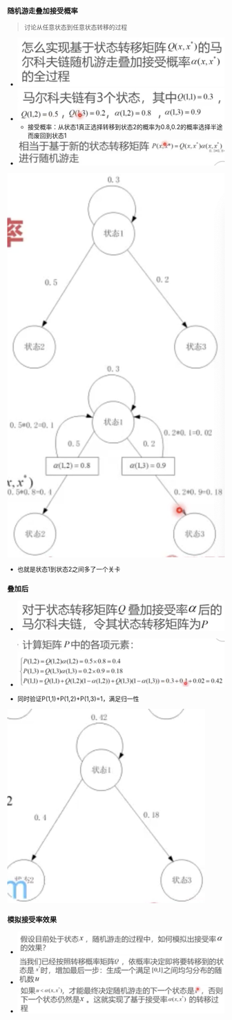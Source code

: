 ### 随机游走叠加接受概率

> 讨论从任意状态到任意状态转移的过程

* ![image-20230410160218907](M-H%E6%96%B9%E6%B3%95%E4%B8%AD%E7%9A%84%E9%9A%8F%E6%9C%BA%E6%B8%B8%E8%B5%B0%E4%B8%8E%E6%8E%A5%E5%8F%97%E5%9B%A0%E5%AD%90.assets/image-20230410160218907.png)
* ![image-20230410160225765](M-H%E6%96%B9%E6%B3%95%E4%B8%AD%E7%9A%84%E9%9A%8F%E6%9C%BA%E6%B8%B8%E8%B5%B0%E4%B8%8E%E6%8E%A5%E5%8F%97%E5%9B%A0%E5%AD%90.assets/image-20230410160225765.png)
  * 接受概率：从状态1真正选择转移到状态2的概率为0.8,0.2的概率选择半途而废回到状态1
* ![image-20230410160329023](M-H%E6%96%B9%E6%B3%95%E4%B8%AD%E7%9A%84%E9%9A%8F%E6%9C%BA%E6%B8%B8%E8%B5%B0%E4%B8%8E%E6%8E%A5%E5%8F%97%E5%9B%A0%E5%AD%90.assets/image-20230410160329023.png)

![image-20230410160343097](M-H%E6%96%B9%E6%B3%95%E4%B8%AD%E7%9A%84%E9%9A%8F%E6%9C%BA%E6%B8%B8%E8%B5%B0%E4%B8%8E%E6%8E%A5%E5%8F%97%E5%9B%A0%E5%AD%90.assets/image-20230410160343097.png)

* 也就是状态1到状态2之间多了一个关卡

### 叠加后

* ![image-20230410160520798](M-H%E6%96%B9%E6%B3%95%E4%B8%AD%E7%9A%84%E9%9A%8F%E6%9C%BA%E6%B8%B8%E8%B5%B0%E4%B8%8E%E6%8E%A5%E5%8F%97%E5%9B%A0%E5%AD%90.assets/image-20230410160520798.png)
* ![image-20230410160527041](M-H%E6%96%B9%E6%B3%95%E4%B8%AD%E7%9A%84%E9%9A%8F%E6%9C%BA%E6%B8%B8%E8%B5%B0%E4%B8%8E%E6%8E%A5%E5%8F%97%E5%9B%A0%E5%AD%90.assets/image-20230410160527041.png)

* 同时验证P(1,1)+P(1,2)+P(1,3)=1，满足归一性

![image-20230410160709974](M-H%E6%96%B9%E6%B3%95%E4%B8%AD%E7%9A%84%E9%9A%8F%E6%9C%BA%E6%B8%B8%E8%B5%B0%E4%B8%8E%E6%8E%A5%E5%8F%97%E5%9B%A0%E5%AD%90.assets/image-20230410160709974.png)

### 模拟接受率效果

* ![image-20230410160729180](M-H%E6%96%B9%E6%B3%95%E4%B8%AD%E7%9A%84%E9%9A%8F%E6%9C%BA%E6%B8%B8%E8%B5%B0%E4%B8%8E%E6%8E%A5%E5%8F%97%E5%9B%A0%E5%AD%90.assets/image-20230410160729180.png)
* ![image-20230410160736638](M-H%E6%96%B9%E6%B3%95%E4%B8%AD%E7%9A%84%E9%9A%8F%E6%9C%BA%E6%B8%B8%E8%B5%B0%E4%B8%8E%E6%8E%A5%E5%8F%97%E5%9B%A0%E5%AD%90.assets/image-20230410160736638.png)
* ![image-20230410160743403](M-H%E6%96%B9%E6%B3%95%E4%B8%AD%E7%9A%84%E9%9A%8F%E6%9C%BA%E6%B8%B8%E8%B5%B0%E4%B8%8E%E6%8E%A5%E5%8F%97%E5%9B%A0%E5%AD%90.assets/image-20230410160743403.png)
